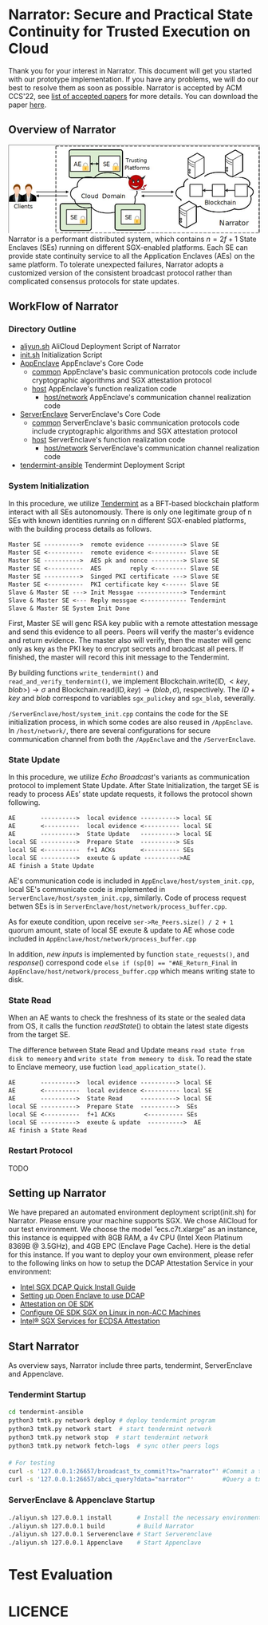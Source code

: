 # Narrator: Secure and Practical State Continuity for Trusted Execution on Cloud
Thank you for your interest in Narrator. This document will get you started with our prototype implementation. If you have any problems, we will do our best to resolve them as soon as possible. 
Narrator is accepted by ACM CCS'22, see [list of accepted papers](https://www.sigsac.org/ccs/CCS2022/program/accepted-papers.html) for more details. You can download the paper [here]().


## Overview of Narrator
![overview](./figure/narrator_overview.jpg )
Narrator is a performant distributed system, which contains $n = 2f + 1$ State Enclaves (SEs) running on different SGX-enabled platforms. Each SE can provide state continuity service to all the Application Enclaves (AEs) on the same platform. To tolerate unexpected failures, Narrator adopts a customized version of the consistent broadcast protocol rather than complicated consensus protocols for state updates.

## WorkFlow of Narrator
### Directory Outline
- [aliyun.sh](./aliyun.sh) AliCloud Deployment Script of Narrator
- [init.sh](./init.sh) Initialization Script
- [AppEnclave](./AppEnclave) AppEnclave's Core Code
    - [common](./AppEnclave/common/) AppEnclave's basic communication protocols code include cryptographic algorithms and SGX attestation protocol
    - [host](./AppEnclave/host/) AppEnclave's function realization code
        - [host/network](./AppEnclave/host/network) AppEnclave's communication channel realization code
- [ServerEnclave](./ServerEnclave) ServerEnclave's Core Code
    - [common](./ServerEnclave/common/) ServerEnclave's basic communication protocols code include cryptographic algorithms and SGX attestation protocol
    - [host](./ServerEnclave/host/) ServerEnclave's function realization code
        - [host/network](./AppEnclave/host/network) ServerEnclave's communication channel realization code
- [tendermint-ansible](./tendermint-ansible) Tendermint Deployment Script

### System Initialization
In this procedure, we utilize [Tendermint](https://tendermint.com/) as a BFT-based blockchain platform interact with all SEs autonomously. There is only one legitimate group of n SEs with known identities running on n different SGX-enabled platforms, with the building process details as follows. 

```
Master SE ---------->  remote evidence ----------> Slave SE
Master SE <----------  remote evidence <---------- Slave SE
Master SE ---------->  AES pk and nonce ---------> Slave SE
Master SE <----------  AES        reply <--------- Slave SE
Master SE ---------->  Singed PKI certificate ---> Slave SE
Master SE <----------  PKI certificate key <------ Slave SE
Slave & Master SE ---> Init Messgae -------------> Tendermint
Slave & Master SE <--- Reply messgae <------------ Tendermint
Slave & Master SE System Init Done
```

First, Master SE will genc RSA key public with a remote attestation message and send this evidence to all peers. Peers will verify the master's evidence and return evidence. The master also will verify, then the master will genc only as key as the PKI key to encrypt secrets and broadcast all peers. If finished, the master will record this init message to the Tendermint.

By building functions `write_tendermint()` and `read_and_verify_tendermint()`, we implement $\mathrm{Blockchain.write} (\mathrm{ID} , <key, blob>)\rightarrow \sigma$ and $\mathrm{Blockchain.read} (\mathrm{ID} , key) \rightarrow (blob, \sigma)$, respectively. The $ID+key$ and $blob$ correspond to variables `sgx_pulickey` and `sgx_blob`, severally.

`/ServerEnclave/host/system_init.cpp` contains the code for the SE initialization process, in which some codes are also reused in `/AppEnclave`. In `/host/network/`, there are several configurations for secure communication channel from both the `/AppEnclave` and the `/ServerEnclave`. 


### State Update
In this procedure, we utilize $Echo\ Broadcast$'s variants as communication protocol to implement State Update. After State Initialization, the target SE is ready to process AEs’ state update requests, it follows the protocol shown following.

```
AE       ---------->  local evidence ----------> local SE 
AE       <----------  local evidence <---------- local SE
AE       ---------->  State Update   ----------> local SE 
local SE ---------->  Prepare State  ----------> SEs 
local SE <----------  f+1 ACKs       <---------- SEs 
local SE ---------->  exeute & update ---------->AE 
AE finish a State Update
```

AE's communication code is included in `AppEnclave/host/system_init.cpp`, local SE's communicate code is implemented in `ServerEnclave/host/system_init.cpp`, similarly. Code of process request betwen SEs is in `ServerEnclave/host/network/process_buffer.cpp`.

As for exeute condition, upon receive `ser->Re_Peers.size() / 2 + 1` quorum amount, state of local SE exeute & update to AE whose code included in `AppEnclave/host/network/process_buffer.cpp`

In addition, $new\ inputs$ is implemented by function `state_requests()`, and $response()$ correspond code `else if (sp[0] == "#AE_Return_Final` in `AppEnclave/host/network/process_buffer.cpp` which means writing state to disk.

### State Read

When an AE wants to check the freshness of its state or the sealed data from OS, it calls the function $readState()$ to obtain the latest state digests from the target SE.

The difference between State Read and Update means `read state from disk to memeory` and `write state from memeory to disk`. To read the state to Enclave memeory, use fuction `load_application_state()`.

```
AE       ---------->  local evidence ----------> local SE 
AE       <----------  local evidence <---------- local SE
AE       ---------->  State Read     ----------> local SE 
local SE ---------->  Prepare State  ---------->  SEs 
local SE <----------  f+1 ACKs        <---------- SEs 
local SE ---------->  exeute & update  ---------->  AE 
AE finish a State Read
```
### Restart Protocol

TODO



## Setting up Narrator
We have prepared an automated environment deployment script(init.sh) for Narrator. Please ensure your machine supports SGX. We chose AliCloud for our test environment. We choose the model ”ecs.c7t.xlarge” as an instance, this instance is equipped with 8GB RAM, a 4v CPU (Intel Xeon Platinum 8369B @ 3.5GHz), and 4GB EPC (Enclave Page Cache). 
Here is the detial for this instance. 
If you want to deploy your own environment, please refer to the following links on how to setup the DCAP Attestation Service in your environment:

- [Intel SGX DCAP Quick Install Guide](https://software.intel.com/content/www/us/en/develop/articles、intel-software-guard-extensions-data-center-attestation-primitives-quick-install-guide.html)
- [Setting up Open Enclave to use DCAP](https://github.com/openenclave/openenclave/blob/master/docs/GettingStartedDocs/Contributors/NonAccMachineSGXLinuxGettingStarted.md)
- [Attestation on OE SDK](https://github.com/openenclave/openenclave/blob/master/docs/DesignDocs/SGX_QuoteEx_Integration.md)
- [Configure OE SDK SGX on Linux in non-ACC Machines](https://github.com/openenclave/openenclave/blob/master/docs/GettingStartedDocs/Contributors/NonAccMachineSGXLinuxGettingStarted.md)
- [Intel® SGX Services for ECDSA Attestation ](https://api.portal.trustedservices.intel.com)

## Start Narrator
As overview says, Narrator include three parts, tendermint, ServerEnclave and Appenclave.
### Tendermint Startup

``` Bash
cd tendermint-ansible
python3 tmtk.py network deploy # deploy tendermint program
python3 tmtk.py network start  # start tendermint network
python3 tmtk.py network stop  # start tendermint network
python3 tmtk.py network fetch-logs  # sync other peers logs

# For testing
curl -s '127.0.0.1:26657/broadcast_tx_commit?tx="narrator"' #Commit a tx
curl -s '127.0.0.1:26657/abci_query?data="narrator"'        #Query a tx
```
### ServerEnclave & Appenclave Startup
``` Bash
./aliyun.sh 127.0.0.1 install       # Install the necessary environment
./aliyun.sh 127.0.0.1 build         # Build Narrator
./aliyun.sh 127.0.0.1 Serverenclave # Start Serverenclave
./aliyun.sh 127.0.0.1 Appenclave    # Start Appenclave
```

# Test Evaluation


# LICENCE
